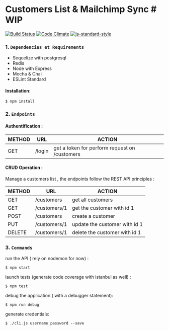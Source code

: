 # Customers List & Mailchimp Sync # WIP
[![Build Status](https://travis-ci.org/zelazna/NodeApi.svg?branch=develop)](https://travis-ci.org/zelazna/NodeApi)
[![Code Climate](https://codeclimate.com/github/zelazna/NodeApi/badges/gpa.svg)](https://codeclimate.com/github/zelazna/NodeApi)
[![js-standard-style](https://img.shields.io/badge/code%20style-standard-brightgreen.svg)](http://standardjs.com/)

### 1. `Dependencies et Requirements`

* Sequelize with postgresql
* Redis
* Node with Express
* Mocha & Chai
* ESLint Standard

#### Installation:

```
$ npm install
```

### 2. `Endpoints`

#### Authentification :

| METHOD | URL          | ACTION                                        |
|--------|--------------|-----------------------------------------------|
| GET    | /login       | get a token for perform request on /customers |

#### CRUD  Operation :

Manage a customers list , the endpoints follow the REST API principles :

| METHOD | URL          | ACTION                        |
|--------|--------------|-------------------------------|
| GET    | /customers   | get all customers             |
| GET    | /customers/1 | get the customer with id 1    |
| POST   | /customers   | create a customer             |
| PUT    | /customers/1 | update the customer with id 1 |
| DELETE | /customers/1 | delete the customer with id 1 |

### 3. `Commands`

run the API ( rely on nodemon for now) :
```
$ npm start
```

launch tests (generate code coverage with istanbul as well) :
```
$ npm test
```

debug the application ( with a debugger statement):
```
$ npm run debug
```

generate credentials:
```
$ ./cli.js username password --save
```

